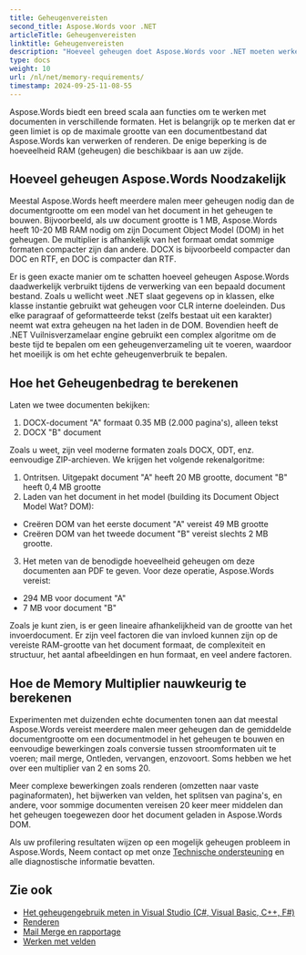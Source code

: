 ```yaml
---
title: Geheugenvereisten
second_title: Aspose.Words voor .NET
articleTitle: Geheugenvereisten
linktitle: Geheugenvereisten
description: "Hoeveel geheugen doet Aspose.Words voor .NET moeten werken met documenten? Leer de details."
type: docs
weight: 10
url: /nl/net/memory-requirements/
timestamp: 2024-09-25-11-08-55
---
```


Aspose.Words biedt een breed scala aan functies om te werken met documenten in verschillende formaten. Het is belangrijk op te merken dat er geen limiet is op de maximale grootte van een documentbestand dat Aspose.Words kan verwerken of renderen. De enige beperking is de hoeveelheid RAM (geheugen) die beschikbaar is aan uw zijde.

## Hoeveel geheugen Aspose.Words Noodzakelijk

Meestal Aspose.Words heeft meerdere malen meer geheugen nodig dan de documentgrootte om een model van het document in het geheugen te bouwen. Bijvoorbeeld, als uw document grootte is 1 MB, Aspose.Words heeft 10-20 MB RAM nodig om zijn Document Object Model (DOM) in het geheugen. De multiplier is afhankelijk van het formaat omdat sommige formaten compacter zijn dan andere. DOCX is bijvoorbeeld compacter dan DOC en RTF, en DOC is compacter dan RTF.

Er is geen exacte manier om te schatten hoeveel geheugen Aspose.Words daadwerkelijk verbruikt tijdens de verwerking van een bepaald document bestand. Zoals u wellicht weet .NET slaat gegevens op in klassen, elke klasse instantie gebruikt wat geheugen voor CLR interne doeleinden. Dus elke paragraaf of geformatteerde tekst (zelfs bestaat uit een karakter) neemt wat extra geheugen na het laden in de DOM. Bovendien heeft de .NET Vuilnisverzamelaar engine gebruikt een complex algoritme om de beste tijd te bepalen om een geheugenverzameling uit te voeren, waardoor het moeilijk is om het echte geheugenverbruik te bepalen.

## Hoe het Geheugenbedrag te berekenen

Laten we twee documenten bekijken:

1. DOCX-document "A" formaat 0.35 MB (2.000 pagina's), alleen tekst
2. DOCX "B" document

Zoals u weet, zijn veel moderne formaten zoals DOCX, ODT, enz. eenvoudige ZIP-archieven. We krijgen het volgende rekenalgoritme:
1. Ontritsen. Uitgepakt document "A" heeft 20 MB grootte, document "B" heeft 0,4 MB grootte
2. Laden van het document in het model (building its Document Object Model Wat? DOM):
* Creëren DOM van het eerste document "A" vereist 49 MB grootte
* Creëren DOM van het tweede document "B" vereist slechts 2 MB grootte.
3. Het meten van de benodigde hoeveelheid geheugen om deze documenten aan PDF te geven. Voor deze operatie, Aspose.Words vereist:
  * 294 MB voor document "A"
  * 7 MB voor document "B"

Zoals je kunt zien, is er geen lineaire afhankelijkheid van de grootte van het invoerdocument. Er zijn veel factoren die van invloed kunnen zijn op de vereiste RAM-grootte van het document formaat, de complexiteit en structuur, het aantal afbeeldingen en hun formaat, en veel andere factoren.

## Hoe de Memory Multiplier nauwkeurig te berekenen

Experimenten met duizenden echte documenten tonen aan dat meestal Aspose.Words vereist meerdere malen meer geheugen dan de gemiddelde documentgrootte om een documentmodel in het geheugen te bouwen en eenvoudige bewerkingen zoals conversie tussen stroomformaten uit te voeren; mail merge, Ontleden, vervangen, enzovoort. Soms hebben we het over een multiplier van 2 en soms 20.

Meer complexe bewerkingen zoals renderen (omzetten naar vaste paginaformaten), het bijwerken van velden, het splitsen van pagina's, en andere, voor sommige documenten vereisen 20 keer meer middelen dan het geheugen toegewezen door het document geladen in Aspose.Words DOM.

Als uw profilering resultaten wijzen op een mogelijk geheugen probleem in Aspose.Words, Neem contact op met onze [Technische ondersteuning](/words/nl/net/technical-support/) en alle diagnostische informatie bevatten.

## Zie ook

* [Het geheugengebruik meten in Visual Studio (C#, Visual Basic, C++, F#)](https://learn.microsoft.com/en-us/visualstudio/profiling/memory-usage?view=vs-2022)
* [Renderen](/words/nl/net/rendering/)
* [Mail Merge en rapportage](/words/net/mail-merge-and-reporting/)
* [Werken met velden](/words/nl/net/working-with-fields/)

